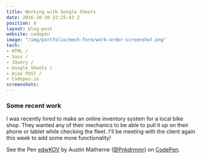 ```yaml
---
title: Working with Google Sheets
date: 2016-10-30 22:25:43 Z
position: 8
layout: blog-post
website: codepen
image: "/img/portfolio/mech-form/work-order-screenshot.png"
tech:
- HTML /
- Sass /
- JQuery /
- Google Sheets /
- Ajax POST /
- Codepen.io
screenshots: 
---
```


<style type="text/css">
	.portfolio .image-tint {
		background:rgba(21,22,28,1);
  	}
  	.portfolio .screenshots {
  		display: none;
  	}
</style>

### Some recent work

I was recently hired to make an online inventory system for a local bike shop. They wanted any of their mechanics to be able to pull it up on their phone or tablet while checking the fleet. I'll be meeting with the client again this week to add some more functionality! 

<!--break-->

<p data-height="600" data-theme-id="0" data-slug-hash="edwKOV" data-default-tab="result" data-user="Pnkdrmmr" data-embed-version="2" data-pen-title="edwKOV" data-preview="true" class="codepen">See the Pen <a href="http://codepen.io/Pnkdrmmr/pen/edwKOV/">edwKOV</a> by Austin Matherne (<a href="http://codepen.io/Pnkdrmmr">@Pnkdrmmr</a>) on <a href="http://codepen.io">CodePen</a>.</p>
<script async src="https://production-assets.codepen.io/assets/embed/ei.js"></script>



